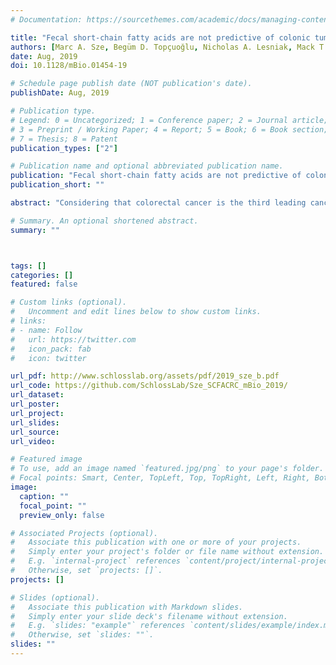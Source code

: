 ```yaml
---
# Documentation: https://sourcethemes.com/academic/docs/managing-content/

title: "Fecal short-chain fatty acids are not predictive of colonic tumor status and cannot be predicted based on bacterial community structure"
authors: [Marc A. Sze, Begüm D. Topçuoğlu, Nicholas A. Lesniak, Mack T. Ruffin, and Patrick D. Schloss]
date: Aug, 2019
doi: 10.1128/mBio.01454-19

# Schedule page publish date (NOT publication's date).
publishDate: Aug, 2019

# Publication type.
# Legend: 0 = Uncategorized; 1 = Conference paper; 2 = Journal article;
# 3 = Preprint / Working Paper; 4 = Report; 5 = Book; 6 = Book section;
# 7 = Thesis; 8 = Patent
publication_types: ["2"]

# Publication name and optional abbreviated publication name.
publication: "Fecal short-chain fatty acids are not predictive of colonic tumor status and cannot be predicted based on bacterial community structure"
publication_short: ""

abstract: "Considering that colorectal cancer is the third leading cancer-related cause of death within the United States, it is important to detect colorectal tumors early and to prevent the formation of tumors. Short-chain fatty acids (SCFAs) are often used as a surrogate for measuring gut health and for being anticarcinogenic because of their anti-inflammatory properties. We evaluated the fecal SCFA concentrations of a cohort of individuals with different colonic tumor burdens who were previously analyzed to identify microbiome-based biomarkers of tumors. We were unable to find an association between SCFA concentration and tumor burden or use SCFAs to improve our microbiome-based models of classifying people based on their tumor status. Furthermore, we were unable to find an association between the fecal community structure and SCFA concentrations. Our results indicate that the association between fecal SCFAs, the gut microbiome, and tumor burden is weak."

# Summary. An optional shortened abstract.
summary: ""



tags: []
categories: []
featured: false

# Custom links (optional).
#   Uncomment and edit lines below to show custom links.
# links:
# - name: Follow
#   url: https://twitter.com
#   icon_pack: fab
#   icon: twitter

url_pdf: http://www.schlosslab.org/assets/pdf/2019_sze_b.pdf
url_code: https://github.com/SchlossLab/Sze_SCFACRC_mBio_2019/
url_dataset:
url_poster:
url_project:
url_slides:
url_source:
url_video:

# Featured image
# To use, add an image named `featured.jpg/png` to your page's folder.
# Focal points: Smart, Center, TopLeft, Top, TopRight, Left, Right, BottomLeft, Bottom, BottomRight.
image:
  caption: ""
  focal_point: ""
  preview_only: false

# Associated Projects (optional).
#   Associate this publication with one or more of your projects.
#   Simply enter your project's folder or file name without extension.
#   E.g. `internal-project` references `content/project/internal-project/index.md`.
#   Otherwise, set `projects: []`.
projects: []

# Slides (optional).
#   Associate this publication with Markdown slides.
#   Simply enter your slide deck's filename without extension.
#   E.g. `slides: "example"` references `content/slides/example/index.md`.
#   Otherwise, set `slides: ""`.
slides: ""
---
```

